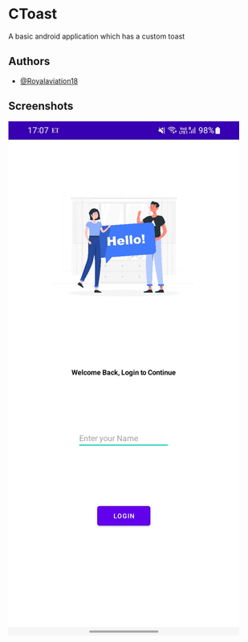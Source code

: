 
# CToast

A basic android application which has a custom toast


## Authors

- [@Royalaviation18](https://www.github.com/Royalaviation18)


## Screenshots

![App Screenshot](https://raw.githubusercontent.com/Royalaviation18/CustomToast/main/Screenshot_20220717-170730_ToastP2.jpg)


